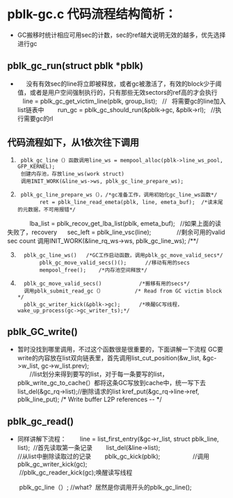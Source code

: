 # pblk-gc.c 代码流程结构简析：
* GC搬移时统计相应可用sec的计数，sec的ref越大说明无效的越多，优先选择进行gc

## pblk_gc_run(struct pblk *pblk)
*      没有有效sec的line将立即被释放，或者gc被激活了，有效的block少于阈值，或者是用户空间强制执行的，只有那些无效sectors的ref高的才会执行
        line = pblk_gc_get_victim_line(pblk, group_list);   //   将需要gc的line加入list链表中
        run_gc = pblk_gc_should_run(&pblk->gc, &pblk->rl);   //执行需要gc的rl

## 代码流程如下，从1依次往下调用

1.      pblk_gc_line（）函数调用line_ws = mempool_alloc(pblk->line_ws_pool, GFP_KERNEL);
        创建内存池，存放line_ws(work struct)
        调用INIT_WORK(&line_ws->ws, pblk_gc_line_prepare_ws);

2.      pblk_gc_line_prepare_ws（），/*gc准备工作，调用初始化gc_line_ws函数*/
              ret = pblk_line_read_emeta(pblk, line, emeta_buf);  /*读末尾的元数据，不可用报错*/
              lba_list = pblk_recov_get_lba_list(pblk, emeta_buf);    //如果上面的读失败了，recovery
	      sec_left = pblk_line_vsc(line);                //剩余可用的valid sec count
        调用INIT_WORK(&line_rq_ws->ws, pblk_gc_line_ws);  /**/        

3.       pblk_gc_line_ws()   /*GC工作启动函数，调用pblk_gc_move_valid_secs*/
              pblk_gc_move_valid_secs()();      //移动有用的secs
              mempool_free();    /*内存池空间释放*/
              
4.       pblk_gc_move_valid_secs()            /*搬移有用的secs*/
         调用pblk_submit_read_gc（）          /* Read from GC victim block */
         pblk_gc_writer_kick(&pblk->gc);      /*唤醒GC写线程，wake_up_process(gc->gc_writer_ts);*/
         
## pblk_GC_write()
* 暂时没找到哪里调用，不过这个函数很是很重要的，下面讲解一下流程
        GC要write的内容放在list双向链表里，首先调用list_cut_position(&w_list, &gc->w_list, gc->w_list.prev);   
        //list划分来得到要写的list，对于每一条要写的list，pblk_write_gc_to_cache(）都将这条GC写放到cache中，统一写下去
        list_del(&gc_rq->list);//删除请求的list
        kref_put(&gc_rq->line->ref, pblk_line_put); /* Write buffer L2P references -- */
  
## pblk_gc_read()
*  同样讲解下流程：
        line = list_first_entry(&gc->r_list, struct pblk_line, list);  //首先读取第一条记录
        list_del(&line->list);                                       //从list中删除读取过的记录
        pblk_gc_kick(pblk);                   //调用pblk_gc_writer_kick(gc);
	                                        //pblk_gc_reader_kick(gc);唤醒读写线程
                                                
        pblk_gc_line（）;  //what?  居然是你调用开头的pblk_gc_line();
